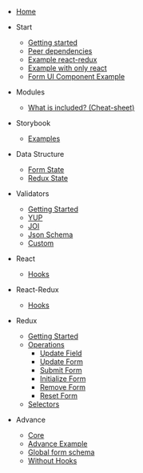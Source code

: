 <!-- docs/_sidebar.md -->

- [Home](/#the-library)

- Start

  - [Getting started](/#getting-started 'Getting started')
  - [Peer dependencies](/#peer-dependencies 'Peer dependencies')
  - [Example react-redux](/#example-with-react-redux 'Quick example react-redux')
  - [Example with only react](/#example-with-only-react 'Getting Started')
  - [Form UI Component Example](/#form-ui-component-example 'Form UI Component Example')

- Modules

  - [What is included? (Cheat-sheet)](/modules/README#modules 'What is included?')

- Storybook

  - [Examples](/storybook/README.md 'Storybook')

- Data Structure

  - [Form State](/state/README#form-state)
  - [Redux State](/state/README#redux-state)

- Validators

  - [Getting Started](/core/validators/README#validators 'Validators')
  - [YUP](/core/validators/README#yup 'YUP')
  - [JOI](/core/validators/README#joi 'JOI')
  - [Json Schema](/core/validators/README#json-schema 'Json Schema')
  - [Custom](/core/validators/README#custom 'Custom')

- React

  - [Hooks](/react/hook/README#react-hooks 'React Hooks')

- React-Redux

  - [Hooks](/react-redux/hook/README#react-redux-hooks 'React-Redux Hooks')

- Redux

  - [Getting Started](/redux/get-started/README#my-form-library-redux-configuration 'Getting started')
  - [Operations](/redux/operations/README#operations 'Redux operations')
    - [Update Field](/redux/operations/README#updatefield 'Update Field')
    - [Update Form](/redux/operations/README#updateform 'Update Form')
    - [Submit Form](/redux/operations/README#submitform 'Submit Form')
    - [Initialize Form](/redux/operations/README#initializeform 'Initialize Form')
    - [Remove Form](/redux/operations/README#removeForm 'Remove Form')
    - [Reset Form](/redux/operations/README#resetform 'Reset Form')
  - [Selectors](/redux/selectors/README#selectors 'Redux Selectors')

- Advance

  - [Core](./core/README.md 'Core')
  - [Advance Example](./core/advance/README.md 'Advance Example')
  - [Global form schema](./core/global/README.md 'Global form schema')
  - [Without Hooks](./core/without-hooks/README.md 'Without Hooks')
